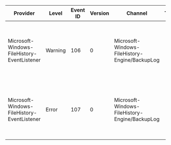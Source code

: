 Provider                                     |  Level    |  Event ID  |  Version  |  Channel                                         |  Task  |  Opcode  |  Keyword  |  Message
---------------------------------------------|-----------|------------|-----------|--------------------------------------------------|--------|----------|-----------|---------------------------------------------------------------------------------------------------------------------------
Microsoft-Windows-FileHistory-EventListener  |  Warning  |  106       |  0        |  Microsoft-Windows-FileHistory-Engine/BackupLog  |        |          |           |  Directory was not backed up because it is a reparse point:{Path}If you want it to be protected; remove the reparse point.
Microsoft-Windows-FileHistory-EventListener  |  Error    |  107       |  0        |  Microsoft-Windows-FileHistory-Engine/BackupLog  |        |          |           |  File was not backed up due to an error:{Path}Windows will not attempt to back up the file again; unless it is modified.